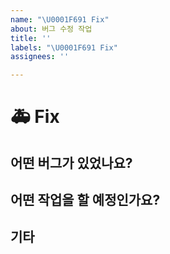 ```yaml
---
name: "\U0001F691️ Fix"
about: 버그 수정 작업
title: ''
labels: "\U0001F691️ Fix"
assignees: ''

---
```


# 🚑️ Fix

## 어떤 버그가 있었나요?

## 어떤 작업을 할 예정인가요?

## 기타
